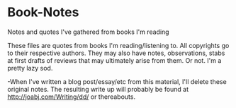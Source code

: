 # Book-Notes
Notes and quotes I've gathered from books I'm reading


These files are quotes from books I'm reading/listening to. All copyrights go to their respective authors. They may also have notes, observations, stabs at first drafts of reviews that may ultimately arise from them. Or not. I'm a pretty lazy sod. 


-When I've written a blog post/essay/etc from this material, I'll delete these original notes. The resulting write up will probably be found at http://joabj.com/Writing/dd/ or thereabouts.
